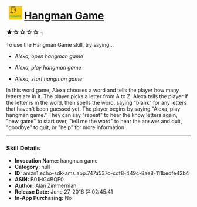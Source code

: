 # &nbsp;<img src="skill_icon" alt="Hangman Game icon" width="36"> [Hangman Game](http://alexa.amazon.com/#skills/amzn1.echo-sdk-ams.app.747a537c-cdf8-449c-8ae8-111bedfe42b4)
![1 stars](../../images/ic_star_black_18dp_1x.png)![1 stars](../../images/ic_star_border_black_18dp_1x.png)![1 stars](../../images/ic_star_border_black_18dp_1x.png)![1 stars](../../images/ic_star_border_black_18dp_1x.png)![1 stars](../../images/ic_star_border_black_18dp_1x.png) 1

To use the Hangman Game skill, try saying...

* *Alexa, open hangman game*

* *Alexa, play hangman game*

* *Alexa, start hangman game*

In this word game, Alexa chooses a word and tells the player how many letters are in it.  The player picks a letter from A to Z. Alexa tells the player if the letter is in the word, then spells the word, saying "blank" for any letters that haven't been guessed yet.
The player begins by saying "Alexa, play hangman game."  They can say "repeat" to hear the know letters again, "new game" to start over, "tell me the word" to hear the answer and quit, "goodbye" to quit, or "help" for more information.

***

### Skill Details

* **Invocation Name:** hangman game
* **Category:** null
* **ID:** amzn1.echo-sdk-ams.app.747a537c-cdf8-449c-8ae8-111bedfe42b4
* **ASIN:** B01HG4BQF0
* **Author:** Alan Zimmerman
* **Release Date:** June 27, 2016 @ 02:45:41
* **In-App Purchasing:** No
